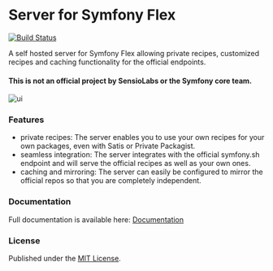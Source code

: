 # Server for Symfony Flex

[![Build Status](https://travis-ci.org/moay/symfony-flex-server.svg?branch=master)](https://travis-ci.org/moay/symfony-flex-server)

A self hosted server for Symfony Flex allowing private recipes, customized recipes and caching functionality for the official endpoints.

#### This is not an official project by SensioLabs or the Symfony core team.

![ui](https://user-images.githubusercontent.com/3605512/36627099-eb239f48-193d-11e8-919a-d98003696d7b.png)

### Features

* private recipes: The server enables you to use your own recipes for your own packages, even with Satis or Private Packagist.
* seamless integration: The server integrates with the official symfony.sh endpoint and will serve the official recipes as well as your own ones.
* caching and mirroring: The server can easily be configured to mirror the official repos so that you are completely independent.

### Documentation

Full documentation is available here: [Documentation](https://symfony-flex-server.readthedocs.io)

### License

Published under the [MIT License](https://github.com/moay/symfony-flex-server/blob/master/LICENSE).
